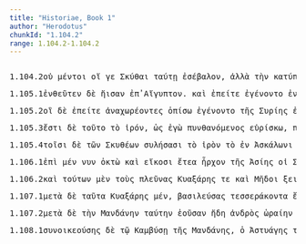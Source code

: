 ```yaml
---
title: "Historiae, Book 1"
author: "Herodotus"
chunkId: "1.104.2"
range: 1.104.2-1.104.2
---
```


<pre class="greek prose syntax" data-urn="urn:cts:greekLit:tlg0016.tlg001"><p><span class="subdoc" data-subdoc="1.104.2">1.104.2</span><span class="sentence"><span class=" " data-flags="d--------" data-head="7" data-id="1" data-lemma="οὐ">οὐ </span><span class=" " data-flags="d--------" data-head="7" data-id="2" data-lemma="μέντοι">μέντοι </span><span class=" nominative" data-flags="l-p---mn-" data-head="5" data-id="3" data-lemma="ὁ">οἵ </span><span class=" " data-def="at least, at any rate, iron, have" data-flags="d--------" data-head="9" data-id="4" data-lemma="γε">γε </span><span class=" nominative" data-def="rude, rough person, one of the city police" data-flags="n-p---mn-" data-head="7" data-id="5" data-lemma="Σκύθης">Σκύθαι </span><span class=" " data-flags="d--------" data-head="7" data-id="6" data-lemma="ταύτῃ">ταύτῃ </span><span class="verb " data-def="throw into, throw, into" data-flags="v3paia---" data-head="9" data-id="7" data-lemma="εἰσβάλλω">ἐσέβαλον</span><span class=" " data-flags="u--------" data-head="7" data-id="8" data-lemma=",">, </span><span class=" " data-def="otheruise, but, not only . . but" data-flags="c--------" data-head="0" data-id="9" data-lemma="ἀλλά">ἀλλὰ </span><span class=" accusative" data-flags="l-s---fa-" data-head="12" data-id="10" data-lemma="ὁ">τὴν </span><span class=" " data-def="from above, down from above, atop, above, atop" data-flags="d--------" data-head="12" data-id="11" data-lemma="καθύπερθε">κατύπερθε </span><span class=" accusative" data-def="way, road, course, channel, to truth" data-flags="n-s---fa-" data-head="15" data-id="12" data-lemma="ὁδός">ὁδὸν </span><span class=" dative" data-def="many, many, many" data-flags="a-s---nd-" data-head="14" data-id="13" data-lemma="πολύς">πολλῷ </span><span class=" accusative" data-flags="a-s---fac" data-head="12" data-id="14" data-lemma="μακρός">μακροτέρην </span><span class="verb nominative" data-def="turn out of the course, turn aside, turn off, aside" data-flags="v-papmmn-" data-head="24" data-id="15" data-lemma="ἐκτρέπω">ἐκτραπόμενοι</span><span class=" " data-flags="u--------" data-head="19" data-id="16" data-lemma=",">, </span><span class=" " data-def="in, into, in, in the district of" data-flags="r--------" data-head="19" data-id="17" data-lemma="ἐν">ἐν </span><span class=" dative" data-def="right hand, left, the right" data-flags="n-s---fd-" data-head="17" data-id="18" data-lemma="δεξιά">δεξιῇ </span><span class="verb nominative" data-flags="v-pppamn-" data-head="24" data-id="19" data-lemma="ἔχω">ἔχοντες </span><span class=" accusative" data-flags="l-s---na-" data-head="22" data-id="20" data-lemma="ὁ">τὸ </span><span class=" accusative" data-flags="a-s---na-" data-head="22" data-id="21" data-lemma="Καυκάσιος">Καυκάσιον </span><span class=" accusative" data-flags="n-s---na-" data-head="19" data-id="22" data-lemma="ὄρος">ὄρος</span><span class=" " data-flags="u--------" data-head="0" data-id="23" data-lemma=".">. </span></span><span class="sentence"><span class=" " data-def="here, there, here, in this material world" data-flags="d--------" data-head="14" data-id="1" data-lemma="ἐνταῦθα">ἐνθαῦτα </span><span class=" nominative" data-flags="l-p---mn-" data-head="4" data-id="2" data-lemma="ὁ">οἱ </span><span class=" " data-def="indeed, of a truth, but, indeed" data-flags="d--------" data-head="14" data-id="3" data-lemma="μέν">μὲν </span><span class=" nominative" data-def="Mede, Median" data-flags="n-p---mn-" data-head="14" data-id="4" data-lemma="Μῆδος">Μῆδοι </span><span class="verb nominative" data-def="throw together, dash together, bring together, unite, have" data-flags="v-papamn-" data-head="8" data-id="5" data-lemma="συμβάλλω">συμβαλόντες </span><span class=" dative" data-flags="l-p---md-" data-head="7" data-id="6" data-lemma="ὁ">τοῖσι </span><span class=" dative" data-def="rude, rough person, one of the city police" data-flags="n-p---md-" data-head="5" data-id="7" data-lemma="Σκύθης">Σκύθῃσι </span><span class=" " data-flags="c--------" data-head="14" data-id="8" data-lemma="καί">καὶ </span><span class="verb nominative" data-flags="v-papemn-" data-head="8" data-id="9" data-lemma="ἑσσόομαι">ἑσσωθέντες </span><span class=" dative" data-flags="l-s---fd-" data-head="11" data-id="10" data-lemma="ὁ">τῇ </span><span class=" dative" data-def="battle, combat, single combat, a battle" data-flags="n-s---fd-" data-head="9" data-id="11" data-lemma="μάχη">μάχῃ </span><span class=" genitive" data-flags="l-s---fg-" data-head="13" data-id="12" data-lemma="ὁ">τῆς </span><span class=" genitive" data-def="beginning, origin, a foundation, source" data-flags="n-s---fg-" data-head="14" data-id="13" data-lemma="ἀρχή">ἀρχῆς </span><span class="verb " data-def="put down, destroy, break, up" data-flags="v3paip---" data-head="0" data-id="14" data-lemma="καταλύω">κατελύθησαν</span><span class=" " data-flags="u--------" data-head="0" data-id="15" data-lemma=".">. </span></span><span class="sentence"><span class=" nominative" data-flags="l-p---mn-" data-head="3" data-id="1" data-lemma="ὁ">οἱ </span><span class=" " data-flags="d--------" data-head="7" data-id="2" data-lemma="δέ">δὲ </span><span class=" nominative" data-def="rude, rough person, one of the city police" data-flags="n-p---mn-" data-head="7" data-id="3" data-lemma="Σκύθης">Σκύθαι </span><span class=" accusative" data-flags="l-s---fa-" data-head="5" data-id="4" data-lemma="ὁ">τὴν </span><span class=" accusative" data-def="Asia, Asian, Asiatic, the Asian harp" data-flags="n-s---fa-" data-head="7" data-id="5" data-lemma="Ἀσία">Ἀσίην </span><span class=" accusative" data-flags="a-s---fa-" data-head="5" data-id="6" data-lemma="πᾶς">πᾶσαν </span><span class="verb " data-def="have, hold upon, hold" data-flags="v3piia---" data-head="0" data-id="7" data-lemma="ἐπέχω">ἐπέσχον</span><span class=" " data-flags="u--------" data-head="0" data-id="8" data-lemma=".">. </span></span></p><p><span class="subdoc" data-subdoc="1.105.1">1.105.1</span><span class="sentence"><span class=" " data-def="hence, thence, matters there" data-flags="d--------" data-head="3" data-id="1" data-lemma="ἐντεῦθεν">ἐνθεῦτεν </span><span class=" " data-flags="d--------" data-head="3" data-id="2" data-lemma="δέ">δὲ </span><span class="verb " data-flags="v3piia---" data-head="0" data-id="3" data-lemma="εἶμι">ἤισαν </span><span class=" " data-flags="r--------" data-head="3" data-id="4" data-lemma="ἐπί">ἐπ̓ </span><span class=" accusative" data-def="the river Nile, King Aegyptus, to Egypt" data-flags="n-s---fa-" data-head="4" data-id="5" data-lemma="Αἴγυπτος">Αἴγυπτον</span><span class=" " data-flags="u--------" data-head="0" data-id="6" data-lemma=".">. </span></span><span class="sentence"><span class=" " data-flags="d--------" data-head="18" data-id="1" data-lemma="καί">καὶ </span><span class=" " data-flags="c--------" data-head="18" data-id="2" data-lemma="ἐπεί">ἐπείτε </span><span class="verb " data-def="come into a new state of being, come into being, to be born" data-flags="v3paim---" data-head="2" data-id="3" data-lemma="γίγνομαι">ἐγένοντο </span><span class=" " data-def="into, to, into" data-flags="r--------" data-head="3" data-id="4" data-lemma="εἰς">ἐν </span><span class=" dative" data-flags="l-s---fd-" data-head="7" data-id="5" data-lemma="ὁ">τῇ </span><span class=" dative" data-flags="n-s---fd-" data-head="7" data-id="6" data-lemma="Παλαιστίνη">Παλαιστίνῃ </span><span class=" dative" data-def="garment" data-flags="n-s---fd-" data-head="4" data-id="7" data-lemma="συρία">Συρίῃ</span><span class=" " data-flags="u--------" data-head="2" data-id="8" data-lemma=",">, </span><span class=" nominative" data-flags="n-s---mn-" data-head="18" data-id="9" data-lemma="Ψαμμήτιχος">Ψαμμήτιχος </span><span class=" accusative" data-def="Rendic.Pont. Accad.Rom. di Arch, they, them, them" data-flags="p-p---ma-" data-head="13" data-id="10" data-lemma="σφεῖς">σφέας </span><span class=" genitive" data-def="the river Nile, King Aegyptus, to Egypt" data-flags="n-s---fg-" data-head="12" data-id="11" data-lemma="Αἴγυπτος">Αἰγύπτου </span><span class=" nominative" data-def="king, chief, captain, judge" data-flags="n-s---mn-" data-head="9" data-id="12" data-lemma="βασιλεύς">βασιλεὺς </span><span class="verb nominative" data-def="go for the purpose of meeting, receiving, goin quest of" data-flags="v-sapamn-" data-head="18" data-id="13" data-lemma="ἀντιάω">ἀντιάσας </span><span class=" dative" data-def="gift, present, gift of honour, votive gift, offering" data-flags="n-p---nd-" data-head="16" data-id="14" data-lemma="δῶρον">δώροισί </span><span class=" " data-flags="d--------" data-head="16" data-id="15" data-lemma="τε">τε </span><span class=" " data-flags="c--------" data-head="18" data-id="16" data-lemma="καί">καὶ </span><span class=" dative" data-def="prayer, entreaty, with prayers, prayers to" data-flags="n-p---fd-" data-head="16" data-id="17" data-lemma="λιτή">λιτῇσι </span><span class="verb " data-flags="v3spia---" data-head="0" data-id="18" data-lemma="ἀπότρέπω">ἀποτράπει </span><span class=" accusative" data-flags="l-s---na-" data-head="20" data-id="19" data-lemma="ὁ">τὸ </span><span class=" " data-def="further on, more distant, further than" data-flags="d--------" data-head="22" data-id="20" data-lemma="προσωτέρω">προσωτέρω </span><span class=" " data-flags="d--------" data-head="22" data-id="21" data-lemma="μή">μὴ </span><span class="verb " data-def="make to go, carry, convey, carry, ferry over" data-flags="v--pne---" data-head="18" data-id="22" data-lemma="πορεύω">πορεύεσθαι</span><span class=" " data-flags="u--------" data-head="0" data-id="23" data-lemma=".">. </span></span></p><p><span class="subdoc" data-subdoc="1.105.2">1.105.2</span><span class="sentence"><span class=" nominative" data-flags="l-p---mn-" data-head="6" data-id="1" data-lemma="ὁ">οἳ </span><span class=" " data-flags="d--------" data-head="23" data-id="2" data-lemma="δέ">δὲ </span><span class=" " data-flags="c--------" data-head="23" data-id="3" data-lemma="ἐπεί">ἐπείτε </span><span class="verb nominative" data-def="go back, walk backwards, retire, withdraw" data-flags="v-pppamn-" data-head="6" data-id="4" data-lemma="ἀναχωρέω">ἀναχωρέοντες </span><span class=" " data-def="backwards, hinder parts, back" data-flags="d--------" data-head="4" data-id="5" data-lemma="ὀπίσω">ὀπίσω </span><span class="verb " data-def="come into a new state of being, come into being, to be born" data-flags="v3paim---" data-head="3" data-id="6" data-lemma="γίγνομαι">ἐγένοντο </span><span class=" genitive" data-flags="l-s---fg-" data-head="8" data-id="7" data-lemma="ὁ">τῆς </span><span class=" genitive" data-flags="n-s---fg-" data-head="11" data-id="8" data-lemma="Συρία">Συρίης </span><span class=" " data-def="into, to, into" data-flags="r--------" data-head="6" data-id="9" data-lemma="εἰς">ἐν </span><span class=" dative" data-flags="n-s---md-" data-head="11" data-id="10" data-lemma="Ἀσκάλων">Ἀσκάλωνι </span><span class=" dative" data-def="city, the citadel, the citadel" data-flags="n-s---fd-" data-head="9" data-id="11" data-lemma="πόλις">πόλι</span><span class=" " data-flags="u--------" data-head="16" data-id="12" data-lemma=",">, </span><span class=" genitive" data-flags="l-p---mg-" data-head="15" data-id="13" data-lemma="ὁ">τῶν </span><span class=" genitive" data-flags="a-p---mgc" data-head="15" data-id="14" data-lemma="πλείων">πλεόνων </span><span class=" genitive" data-def="rude, rough person, one of the city police" data-flags="n-p---mg-" data-head="16" data-id="15" data-lemma="Σκύθης">Σκυθέων </span><span class="verb genitive" data-def="slip past, pass by, pass by" data-flags="v-papamg-" data-head="23" data-id="16" data-lemma="παρεξέρχομαι">παρεξελθόντων </span><span class=" genitive" data-def="unhurt, unharmed, secure, happy, undamaged" data-flags="a-p---mg-" data-head="15" data-id="17" data-lemma="ἀσινής">ἀσινέων</span><span class=" " data-flags="u--------" data-head="16" data-id="18" data-lemma=",">, </span><span class=" nominative" data-def="little, small, small, low, not copious" data-flags="a-p---mn-" data-head="23" data-id="19" data-lemma="ὀλίγος">ὀλίγοι </span><span class=" nominative" data-def="any one, any thing, who? what?, si se" data-flags="a-p---mn-" data-head="19" data-id="20" data-lemma="τις">τινὲς </span><span class=" genitive" data-def="self, him, her, it, the very one, the same" data-flags="p-p---mg-" data-head="19" data-id="21" data-lemma="αὐτός">αὐτῶν </span><span class="verb nominative" data-def="leave remaining, leave, fail" data-flags="v-pappmn-" data-head="23" data-id="22" data-lemma="ὑπολείπω">ὑπολειφθέντες </span><span class="verb " data-def="strip off, strip off, strip off from" data-flags="v3paia---" data-head="0" data-id="23" data-lemma="συλάω">ἐσύλησαν </span><span class=" genitive" data-flags="l-s---fg-" data-head="26" data-id="24" data-lemma="ὁ">τῆς </span><span class=" genitive" data-def="heavenly, dwelling in heaven, the goddesses, the gods" data-flags="a-s---fg-" data-head="26" data-id="25" data-lemma="οὐράνιος">οὐρανίης </span><span class=" genitive" data-def="Aphrodite, sexual love, pleasure, vehement longing" data-flags="n-s---fg-" data-head="28" data-id="26" data-lemma="Ἀφροδίτη">Ἀφροδίτης </span><span class=" accusative" data-flags="l-s---na-" data-head="28" data-id="27" data-lemma="ὁ">τὸ </span><span class=" accusative" data-def="" data-flags="n-s---na-" data-head="23" data-id="28" data-lemma="ἱερόν">ἱρόν</span><span class=" " data-flags="u--------" data-head="0" data-id="29" data-lemma=".">. </span></span></p><p><span class="subdoc" data-subdoc="1.105.3">1.105.3</span><span class="sentence"><span class="verb " data-flags="v3spia---" data-head="0" data-id="1" data-lemma="εἰμί">ἔστι </span><span class=" " data-flags="d--------" data-head="1" data-id="2" data-lemma="δέ">δὲ </span><span class=" nominative" data-def="this, u, this man here" data-flags="a-s---nn-" data-head="5" data-id="3" data-lemma="οὗτος">τοῦτο </span><span class=" nominative" data-flags="l-s---nn-" data-head="5" data-id="4" data-lemma="ὁ">τὸ </span><span class=" nominative" data-def="" data-flags="n-s---nn-" data-head="1" data-id="5" data-lemma="ἱερόν">ἱρόν</span><span class=" " data-flags="u--------" data-head="7" data-id="6" data-lemma=",">, </span><span class=" " data-def="so, thus, as, how" data-flags="c--------" data-head="1" data-id="7" data-lemma="ὡς">ὡς </span><span class=" nominative" data-def="I at least, for my part, indeed, for myself, me, we two" data-flags="p1s---mn-" data-head="10" data-id="8" data-lemma="ἐγώ">ἐγὼ </span><span class="verb nominative" data-def="learn, by hearsay, by inquiry" data-flags="v-sppemn-" data-head="10" data-id="9" data-lemma="πυνθάνομαι">πυνθανόμενος </span><span class="verb " data-def="find, find that, found" data-flags="v1spia---" data-head="7" data-id="10" data-lemma="εὑρίσκω">εὑρίσκω</span><span class=" " data-flags="u--------" data-head="7" data-id="11" data-lemma=",">, </span><span class=" genitive" data-flags="a-p---ng-" data-head="14" data-id="12" data-lemma="πᾶς">πάντων </span><span class=" nominative" data-def="from the beginning, origin:, ancient" data-flags="a-s---nns" data-head="1" data-id="13" data-lemma="ἀρχαῖος">ἀρχαιότατον </span><span class=" genitive" data-def="" data-flags="n-p---ng-" data-head="13" data-id="14" data-lemma="ἱερόν">ἱρῶν </span><span class=" nominative" data-def="as great as, how great, as much as, how much, as far as, how far" data-flags="a-p---nn-" data-head="20" data-id="15" data-lemma="ὅσος">ὅσα </span><span class=" genitive" data-def="this, u, this man here" data-flags="a-s---fg-" data-head="18" data-id="16" data-lemma="οὗτος">ταύτης </span><span class=" genitive" data-flags="l-s---fg-" data-head="18" data-id="17" data-lemma="ὁ">τῆς </span><span class=" genitive" data-def="God, the Deity, against his will, bless you! good heavens! for heaven's sake" data-flags="n-s---fg-" data-head="20" data-id="18" data-lemma="θεός">θεοῦ</span><span class=" " data-flags="u--------" data-head="0" data-id="19" data-lemma="·">· </span></span><span class="sentence"><span class=" " data-flags="d--------" data-head="15" data-id="1" data-lemma="καί">καὶ </span><span class=" " data-def="for, yes, . . , no, ay doubtless" data-flags="d--------" data-head="15" data-id="2" data-lemma="γάρ">γὰρ </span><span class=" nominative" data-flags="l-s---nn-" data-head="6" data-id="3" data-lemma="ὁ">τὸ </span><span class=" " data-def="into, to, into" data-flags="r--------" data-head="6" data-id="4" data-lemma="εἰς">ἐν </span><span class=" dative" data-def="from Cyprus, to Cyprus" data-flags="n-s---fd-" data-head="4" data-id="5" data-lemma="Κύπρος">Κύπρῳ </span><span class=" nominative" data-def="" data-flags="n-s---nn-" data-head="8" data-id="6" data-lemma="ἱερόν">ἱρὸν </span><span class=" " data-def="hence, thence, matters there" data-flags="d--------" data-head="8" data-id="7" data-lemma="ἐντεῦθεν">ἐνθεῦτεν </span><span class="verb " data-def="come into a new state of being, come into being, to be born" data-flags="v3saim---" data-head="15" data-id="8" data-lemma="γίγνομαι">ἐγένετο</span><span class=" " data-flags="u--------" data-head="10" data-id="9" data-lemma=",">, </span><span class=" " data-def="so, thus, as, how" data-flags="c--------" data-head="8" data-id="10" data-lemma="ὡς">ὡς </span><span class=" nominative" data-def="self, him, her, it, the very one, the same" data-flags="a-p---mn-" data-head="12" data-id="11" data-lemma="αὐτός">αὐτοὶ </span><span class=" nominative" data-def="of Cyprus, Cyprian, unclean feeder" data-flags="n-p---mn-" data-head="13" data-id="12" data-lemma="Κύπριος">Κύπριοι </span><span class="verb " data-flags="v3ppia---" data-head="10" data-id="13" data-lemma="λέγω">λέγουσι</span><span class=" " data-flags="u--------" data-head="10" data-id="14" data-lemma=",">, </span><span class=" " data-flags="c--------" data-head="0" data-id="15" data-lemma="καί">καὶ </span><span class=" accusative" data-flags="l-s---na-" data-head="22" data-id="16" data-lemma="ὁ">τὸ </span><span class=" " data-def="into, to, into" data-flags="r--------" data-head="16" data-id="17" data-lemma="εἰς">ἐν </span><span class=" dative" data-def="from Cythera" data-flags="n-p---nd-" data-head="17" data-id="18" data-lemma="Κύθηρα">Κυθήροισι </span><span class=" nominative" data-flags="n-p---mn-" data-head="20" data-id="19" data-lemma="Φοῖνιξ">Φοίνικές </span><span class="verb " data-flags="v3ppia---" data-head="15" data-id="20" data-lemma="εἰμί">εἰσὶ </span><span class=" nominative" data-flags="l-p---mn-" data-head="22" data-id="21" data-lemma="ὁ">οἱ </span><span class="verb nominative" data-def="make to sit down, seat, encamped, to be seated, sit still" data-flags="v-papmmn-" data-head="20" data-id="22" data-lemma="ἱδρύω">ἱδρυσάμενοι </span><span class=" " data-def="from out of, from, out of, forth from" data-flags="r--------" data-head="27" data-id="23" data-lemma="ἐκ">ἐκ </span><span class=" genitive" data-def="this, u, this man here" data-flags="a-s---fg-" data-head="26" data-id="24" data-lemma="οὗτος">ταύτης </span><span class=" genitive" data-flags="l-s---fg-" data-head="26" data-id="25" data-lemma="ὁ">τῆς </span><span class=" genitive" data-flags="n-s---fg-" data-head="23" data-id="26" data-lemma="Συρία">Συρίης </span><span class="verb nominative" data-flags="v-pppamn-" data-head="20" data-id="27" data-lemma="εἰμί">ἐόντες</span><span class=" " data-flags="u--------" data-head="0" data-id="28" data-lemma=".">. </span></span></p><p><span class="subdoc" data-subdoc="1.105.4">1.105.4</span><span class="sentence"><span class=" dative" data-flags="l-p---md-" data-head="5" data-id="1" data-lemma="ὁ">τοῖσι </span><span class=" " data-flags="d--------" data-head="16" data-id="2" data-lemma="δέ">δὲ </span><span class=" genitive" data-flags="l-p---mg-" data-head="4" data-id="3" data-lemma="ὁ">τῶν </span><span class=" genitive" data-def="rude, rough person, one of the city police" data-flags="n-p---mg-" data-head="5" data-id="4" data-lemma="Σκύθης">Σκυθέων </span><span class="verb dative" data-def="strip off, strip off, strip off from" data-flags="v-papamd-" data-head="11" data-id="5" data-lemma="συλάω">συλήσασι </span><span class=" accusative" data-flags="l-s---na-" data-head="7" data-id="6" data-lemma="ὁ">τὸ </span><span class=" accusative" data-def="" data-flags="n-s---na-" data-head="5" data-id="7" data-lemma="ἱερόν">ἱρὸν </span><span class=" accusative" data-flags="l-s---na-" data-head="7" data-id="8" data-lemma="ὁ">τὸ </span><span class=" " data-def="into, to, into" data-flags="r--------" data-head="7" data-id="9" data-lemma="εἰς">ἐν </span><span class=" dative" data-flags="n-s---md-" data-head="9" data-id="10" data-lemma="Ἀσκάλων">Ἀσκάλωνι </span><span class=" " data-flags="c--------" data-head="16" data-id="11" data-lemma="καί">καὶ </span><span class=" dative" data-flags="l-p---md-" data-head="15" data-id="12" data-lemma="ὁ">τοῖσι </span><span class=" genitive" data-def="this, u, this man here" data-flags="p-p---mg-" data-head="15" data-id="13" data-lemma="οὗτος">τούτων </span><span class=" " data-def="ever, always, Eq, until now" data-flags="d--------" data-head="15" data-id="14" data-lemma="ἀεί">αἰεὶ </span><span class=" dative" data-def="born of, sprung from, child, son" data-flags="a-p---md-" data-head="11" data-id="15" data-lemma="ἔκγονος">ἐκγόνοισι </span><span class="verb " data-def="hurl, dart in, upon, darted" data-flags="v3saia---" data-head="0" data-id="16" data-lemma="ἐνσκήπτω">ἐνέσκηψε </span><span class=" nominative" data-flags="l-s---mn-" data-head="18" data-id="17" data-lemma="ὁ">ὁ </span><span class=" nominative" data-def="God, the Deity, against his will, bless you! good heavens! for heaven's sake" data-flags="n-s---mn-" data-head="16" data-id="18" data-lemma="θεός">θεὸς </span><span class=" accusative" data-def="female, female, female" data-flags="a-s---fa-" data-head="20" data-id="19" data-lemma="θῆλυς">θήλεαν </span><span class=" accusative" data-def="sickness, disease, plague, distress, anguish, disease of mind" data-flags="n-s---fa-" data-head="16" data-id="20" data-lemma="νόσος">νοῦσον</span><span class=" " data-flags="u--------" data-head="0" data-id="21" data-lemma="·">· </span></span><span class="sentence"><span class=" " data-def="as being, inasmuch as, since it was, the actual" data-flags="d--------" data-head="3" data-id="1" data-lemma="ὥστε">ὥστε </span><span class=" " data-flags="d--------" data-head="12" data-id="2" data-lemma="ἅμα">ἅμα </span><span class="verb " data-flags="v3ppia---" data-head="0" data-id="3" data-lemma="λέγω">λέγουσί </span><span class=" " data-flags="d--------" data-head="12" data-id="4" data-lemma="τε">τε </span><span class=" nominative" data-flags="l-p---mn-" data-head="6" data-id="5" data-lemma="ὁ">οἱ </span><span class=" nominative" data-def="rude, rough person, one of the city police" data-flags="n-p---mn-" data-head="3" data-id="6" data-lemma="Σκύθης">Σκύθαι </span><span class=" " data-def="through, in a line, right through" data-flags="r--------" data-head="10" data-id="7" data-lemma="διά">διὰ </span><span class=" accusative" data-def="this, u, this man here" data-flags="p-s---na-" data-head="7" data-id="8" data-lemma="οὗτος">τοῦτο </span><span class=" accusative" data-def="Rendic.Pont. Accad.Rom. di Arch, they, them, them" data-flags="p-p---ma-" data-head="10" data-id="9" data-lemma="σφεῖς">σφέας </span><span class="verb " data-def="to be sick, ail, having suffered from the plague, diseased" data-flags="v--pna---" data-head="12" data-id="10" data-lemma="νοσέω">νοσέειν</span><span class=" " data-flags="u--------" data-head="10" data-id="11" data-lemma=",">, </span><span class=" " data-flags="c--------" data-head="3" data-id="12" data-lemma="καί">καὶ </span><span class="verb " data-def="Inscr. destombeaux des rois, I know, a)ware" data-flags="v--pna---" data-head="12" data-id="13" data-lemma="ὁράω">ὁρᾶν </span><span class=" " data-def="beside, from the side of, from beside, from, beside" data-flags="r--------" data-head="13" data-id="14" data-lemma="παρά">παῤ </span><span class=" dative" data-def="Stadtrecht von Gortyn, of himself, herself, itself, itself, absolutely" data-flags="p-p---md-" data-head="14" data-id="15" data-lemma="ἑαυτοῦ">ἑωυτοῖσι </span><span class=" accusative" data-flags="l-p---ma-" data-head="17" data-id="16" data-lemma="ὁ">τοὺς </span><span class="verb accusative" data-def="arrive at, come to, reach:, came up to, came to" data-flags="v-pppema-" data-head="13" data-id="17" data-lemma="ἀφικνέομαι">ἀπικνεομένους </span><span class=" " data-def="into, to, into" data-flags="r--------" data-head="17" data-id="18" data-lemma="εἰς">ἐς </span><span class=" accusative" data-flags="l-s---fa-" data-head="21" data-id="19" data-lemma="ὁ">τὴν </span><span class=" accusative" data-def="with a ruddy complexion, Scythian race, a kind of shoes" data-flags="a-s---fa-" data-head="21" data-id="20" data-lemma="Σκυθικός">Σκυθικὴν </span><span class=" accusative" data-def="space, room in which a thing is, partly occupied space" data-flags="n-s---fa-" data-head="18" data-id="21" data-lemma="χώρα">χώρην </span><span class=" " data-def="so, thus, as, how" data-flags="c--------" data-head="13" data-id="22" data-lemma="ὡς">ὡς </span><span class="verb " data-def="to be served at table, to be stationed, to be in" data-flags="v3ppie---" data-head="22" data-id="23" data-lemma="διάκειμαι">διακέαται </span><span class=" accusative" data-flags="p-p---ma-" data-head="25" data-id="24" data-lemma="ὅς">τοὺς </span><span class="verb " data-def="call, summon, they had been summoned, demand, require" data-flags="v3ppia---" data-head="13" data-id="25" data-lemma="καλέω">καλέουσι </span><span class=" accusative" data-def="" data-flags="n-p---ma-" data-head="25" data-id="26" data-lemma="Ἐνάρεες">Ἐνάρεας </span><span class=" nominative" data-flags="l-p---mn-" data-head="28" data-id="27" data-lemma="ὁ">οἱ </span><span class=" nominative" data-def="rude, rough person, one of the city police" data-flags="n-p---mn-" data-head="25" data-id="28" data-lemma="Σκύθης">Σκύθαι</span><span class=" " data-flags="u--------" data-head="0" data-id="29" data-lemma=".">. </span></span></p><p><span class="subdoc" data-subdoc="1.106.1">1.106.1</span><span class="sentence"><span class=" " data-flags="r--------" data-head="8" data-id="1" data-lemma="ἐπί">ἐπὶ </span><span class=" " data-def="indeed, of a truth, but, indeed" data-flags="d--------" data-head="14" data-id="2" data-lemma="μέν">μέν </span><span class=" " data-flags="d--------" data-head="8" data-id="3" data-lemma="νῦν">νυν </span><span class=" " data-def="eight, a[snull ][tnull ]ā´ a[snull ][tnull ]áu, octo" data-flags="a--------" data-head="5" data-id="4" data-lemma="ὀκτώ">ὀκτὼ </span><span class=" " data-flags="c--------" data-head="7" data-id="5" data-lemma="καί">καὶ </span><span class=" " data-def="twenty, vīginti, viṃśatis" data-flags="a--------" data-head="5" data-id="6" data-lemma="εἴκοσι">εἴκοσι </span><span class=" accusative" data-flags="n-s---ma-" data-head="1" data-id="7" data-lemma="ἔτης">ἔτεα </span><span class="verb " data-def="to be first, begin, make a beginning, to be the aggressor" data-flags="v3piia---" data-head="14" data-id="8" data-lemma="ἄρχω">ἦρχον </span><span class=" genitive" data-flags="l-s---fg-" data-head="10" data-id="9" data-lemma="ὁ">τῆς </span><span class=" genitive" data-flags="n-s---fg-" data-head="8" data-id="10" data-lemma="̓Ασία">Ἀσίης </span><span class=" nominative" data-flags="l-p---mn-" data-head="12" data-id="11" data-lemma="ὁ">οἱ </span><span class=" nominative" data-def="rude, rough person, one of the city police" data-flags="n-p---mn-" data-head="8" data-id="12" data-lemma="Σκύθης">Σκύθαι</span><span class=" " data-flags="u--------" data-head="8" data-id="13" data-lemma=",">, </span><span class=" " data-flags="c--------" data-head="0" data-id="14" data-lemma="καί">καὶ </span><span class=" nominative" data-flags="l-p---nn-" data-head="16" data-id="15" data-lemma="ὁ">τὰ </span><span class=" nominative" data-flags="a-p---nn-" data-head="24" data-id="16" data-lemma="πᾶς">πάντα </span><span class=" dative" data-def="Rendic.Pont. Accad.Rom. di Arch, they, them, them" data-flags="p-p---md-" data-head="23" data-id="17" data-lemma="σφεῖς">σφι </span><span class=" " data-def="úpa, uf, from under" data-flags="r--------" data-head="23" data-id="18" data-lemma="ὑπό">ὑπό </span><span class=" " data-flags="d--------" data-head="21" data-id="19" data-lemma="τε">τε </span><span class=" genitive" data-flags="n-s---fg-" data-head="21" data-id="20" data-lemma="ὕβρις">ὕβριος </span><span class=" " data-flags="c--------" data-head="18" data-id="21" data-lemma="καί">καὶ </span><span class=" genitive" data-def="an esteeming lightly, contempt, neglect of duty, negligence" data-flags="n-s---fg-" data-head="21" data-id="22" data-lemma="ὀλιγωρία">ὀλιγωρίης </span><span class=" nominative" data-def="made to rise up and depart, driven from one's house and home, ruined, laid waste, upset" data-flags="a-p---nn-" data-head="24" data-id="23" data-lemma="ἀνάστατος">ἀνάστατα </span><span class="verb " data-flags="v3siia---" data-head="14" data-id="24" data-lemma="εἰμί">ἦν</span><span class=" " data-flags="u--------" data-head="0" data-id="25" data-lemma="·">· </span></span><span class="sentence"><span class=" " data-def="separately, apart, set, apart, in reserve" data-flags="d--------" data-head="5" data-id="1" data-lemma="χωρίς">χωρὶς </span><span class=" " data-def="indeed, of a truth, but, indeed" data-flags="d--------" data-head="13" data-id="2" data-lemma="μέν">μὲν </span><span class=" " data-def="for, yes, . . , no, ay doubtless" data-flags="d--------" data-head="13" data-id="3" data-lemma="γάρ">γὰρ </span><span class=" accusative" data-flags="n-s---ma-" data-head="5" data-id="4" data-lemma="φόρος">φόρον </span><span class="verb " data-def="pass through, pass over, experience certain for-, tunes, fare" data-flags="v3piia---" data-head="13" data-id="5" data-lemma="πράσσω">ἔπρησσον </span><span class=" " data-def="beside, from the side of, from beside, from, beside" data-flags="r--------" data-head="5" data-id="6" data-lemma="παρά">παῤ </span><span class=" genitive" data-def="each, each, every one" data-flags="a-p---mg-" data-head="6" data-id="7" data-lemma="ἕκαστος">ἑκάστων </span><span class=" accusative" data-flags="p-s---ma-" data-head="10" data-id="8" data-lemma="ὅς">τὸν </span><span class=" dative" data-def="each, each, every one" data-flags="a-p---md-" data-head="10" data-id="9" data-lemma="ἕκαστος">ἑκάστοισι </span><span class="verb " data-def="throw, cast upon, throwing on more and more" data-flags="v3piia---" data-head="4" data-id="10" data-lemma="ἐπιβάλλω">ἐπέβαλλον</span><span class=" " data-flags="u--------" data-head="5" data-id="11" data-lemma=",">, </span><span class=" " data-def="separately, apart, set, apart, in reserve" data-flags="r--------" data-head="16" data-id="12" data-lemma="χωρίς">χωρὶς </span><span class=" " data-flags="c--------" data-head="0" data-id="13" data-lemma="δέ">δὲ </span><span class=" genitive" data-flags="l-s---mg-" data-head="15" data-id="14" data-lemma="ὁ">τοῦ </span><span class=" genitive" data-flags="n-s---mg-" data-head="12" data-id="15" data-lemma="φόρος">φόρου </span><span class="verb " data-def="snatch away, carry off, to be a robber, thievish" data-flags="v3piia---" data-head="13" data-id="16" data-lemma="ἁρπάζω">ἥρπαζον </span><span class="verb nominative" data-def="drive round, push, round" data-flags="v-pppamn-" data-head="16" data-id="17" data-lemma="περιελαύνω">περιελαύνοντες </span><span class=" accusative" data-def="this, u, this man here" data-flags="p-s---na-" data-head="17" data-id="18" data-lemma="οὗτος">τοῦτο </span><span class=" accusative" data-flags="p-s---na-" data-head="21" data-id="19" data-lemma="ὅς">ὅ </span><span class=" accusative" data-def="any one, any thing, who? what?, si se" data-flags="a-s---na-" data-head="19" data-id="20" data-lemma="τις">τι </span><span class="verb " data-flags="v3ppoa---" data-head="18" data-id="21" data-lemma="ἔχω">ἔχοιεν </span><span class=" nominative" data-def="each, each, every one" data-flags="a-p---mn-" data-head="21" data-id="22" data-lemma="ἕκαστος">ἕκαστοι</span><span class=" " data-flags="u--------" data-head="0" data-id="23" data-lemma=".">. </span></span></p><p><span class="subdoc" data-subdoc="1.106.2">1.106.2</span><span class="sentence"><span class=" " data-flags="d--------" data-head="2" data-id="1" data-lemma="καί">καὶ </span><span class=" genitive" data-def="this, u, this man here" data-flags="p-p---mg-" data-head="5" data-id="2" data-lemma="οὗτος">τούτων </span><span class=" " data-def="indeed, of a truth, but, indeed" data-flags="d--------" data-head="28" data-id="3" data-lemma="μέν">μὲν </span><span class=" accusative" data-flags="l-p---ma-" data-head="5" data-id="4" data-lemma="ὁ">τοὺς </span><span class=" accusative" data-flags="a-p---ma-" data-head="13" data-id="5" data-lemma="πλείων">πλεῦνας </span><span class=" nominative" data-flags="n-p---mn-" data-head="8" data-id="6" data-lemma="Κυαξάρης">Κυαξάρης </span><span class=" " data-flags="d--------" data-head="8" data-id="7" data-lemma="τε">τε </span><span class=" " data-flags="c--------" data-head="13" data-id="8" data-lemma="καί">καὶ </span><span class=" nominative" data-def="Mede, Median" data-flags="n-p---mn-" data-head="8" data-id="9" data-lemma="Μῆδος">Μῆδοι </span><span class="verb nominative" data-def="receive, entertain as a guest, to present with" data-flags="v-papamn-" data-head="11" data-id="10" data-lemma="ξενίζω">ξεινίσαντες </span><span class=" " data-flags="c--------" data-head="13" data-id="11" data-lemma="καί">καὶ </span><span class="verb nominative" data-def="make drunk, to be made quite drunk, get drunk" data-flags="v-papamn-" data-head="11" data-id="12" data-lemma="καταμεθύσκω">καταμεθύσαντες </span><span class="verb " data-def="slaughter" data-flags="v3paia---" data-head="15" data-id="13" data-lemma="καταφονεύω">κατεφόνευσαν</span><span class=" " data-flags="u--------" data-head="13" data-id="14" data-lemma=",">, </span><span class=" " data-flags="c--------" data-head="28" data-id="15" data-lemma="καί">καὶ </span><span class=" " data-def="in this way, manner, so, thus, thus, as follows" data-flags="d--------" data-head="17" data-id="16" data-lemma="οὕτως">οὕτω </span><span class="verb " data-def="recover what is lost, rescue, rescue, recover" data-flags="v3paim---" data-head="21" data-id="17" data-lemma="ἀνασῴζω">ἀνεσώσαντο </span><span class=" accusative" data-flags="l-s---fa-" data-head="19" data-id="18" data-lemma="ὁ">τὴν </span><span class=" accusative" data-def="beginning, origin, a foundation, source" data-flags="n-s---fa-" data-head="17" data-id="19" data-lemma="ἀρχή">ἀρχὴν </span><span class=" nominative" data-def="Mede, Median" data-flags="n-p---mn-" data-head="21" data-id="20" data-lemma="Μῆδος">Μῆδοι </span><span class=" " data-flags="c--------" data-head="15" data-id="21" data-lemma="καί">καὶ </span><span class="verb " data-def="rule over, have, hold power" data-flags="v3piia---" data-head="21" data-id="22" data-lemma="ἐπικρατέω">ἐπεκράτεον </span><span class=" genitive" data-flags="l-p---mg-" data-head="22" data-id="23" data-lemma="ὁ">τῶν </span><span class=" " data-flags="d--------" data-head="22" data-id="24" data-lemma="πέρ">περ </span><span class=" " data-flags="d--------" data-head="26" data-id="25" data-lemma="καί">καὶ </span><span class=" accusative" data-def="before, in front, fore, in front" data-flags="a-s---na-" data-head="23" data-id="26" data-lemma="πρότερος">πρότερον</span><span class=" " data-flags="u--------" data-head="21" data-id="27" data-lemma=",">, </span><span class=" " data-flags="c--------" data-head="0" data-id="28" data-lemma="καί">καὶ </span><span class=" accusative" data-flags="l-s---fa-" data-head="31" data-id="29" data-lemma="ὁ">τήν </span><span class=" " data-flags="d--------" data-head="42" data-id="30" data-lemma="τε">τε </span><span class=" accusative" data-flags="n-s---ma-" data-head="32" data-id="31" data-lemma="Νίνος">Νίνον </span><span class="verb " data-def="take with the hand, grasp, seize, to take, having taken up" data-flags="v3paia---" data-head="42" data-id="32" data-lemma="αἱρέω">εἷλον</span><span class=" " data-flags="u--------" data-head="40" data-id="33" data-lemma="(">( </span><span class=" " data-def="so, thus, as, how" data-flags="c--------" data-head="40" data-id="34" data-lemma="ὡς">ὡς </span><span class=" " data-flags="d--------" data-head="40" data-id="35" data-lemma="δέ">δὲ </span><span class="verb " data-def="take with the hand, grasp, seize, to take, having taken up" data-flags="v3paia---" data-head="34" data-id="36" data-lemma="αἱρέω">εἷλον </span><span class=" " data-def="into, to, into" data-flags="r--------" data-head="40" data-id="37" data-lemma="εἰς">ἐν </span><span class=" dative" data-def="D Mort, one, the other of two" data-flags="a-p---md-" data-head="39" data-id="38" data-lemma="ἕτερος">ἑτέροισι </span><span class=" dative" data-def="computation, reckoning, account, accounts" data-flags="n-p---md-" data-head="37" data-id="39" data-lemma="λόγος">λόγοισι </span><span class="verb " data-flags="v1sasa---" data-head="0" data-id="40" data-lemma="δηλόω">δηλώσω</span><span class=" " data-flags="u--------" data-head="40" data-id="41" data-lemma=")">) </span><span class=" " data-flags="c--------" data-head="28" data-id="42" data-lemma="καί">καὶ </span><span class=" accusative" data-flags="l-p---ma-" data-head="44" data-id="43" data-lemma="ὁ">τοὺς </span><span class=" accusative" data-def="the Assyrians, their country" data-flags="n-p---ma-" data-head="46" data-id="44" data-lemma="Ἀσσύριοι">Ἀσσυρίους </span><span class=" accusative" data-def="under the hand, in hand, under, hand" data-flags="a-p---ma-" data-head="46" data-id="45" data-lemma="ὑποχείριος">ὑποχειρίους </span><span class="verb " data-def="make, do, make, produce" data-flags="v3paim---" data-head="42" data-id="46" data-lemma="ποιέω">ἐποιήσαντο </span><span class=" " data-def="except, save, short of, save in respect of" data-flags="r--------" data-head="46" data-id="47" data-lemma="πλήν">πλὴν </span><span class=" genitive" data-flags="l-s---fg-" data-head="50" data-id="48" data-lemma="ὁ">τῆς </span><span class=" genitive" data-flags="a-s---fg-" data-head="50" data-id="49" data-lemma="Βαβυλώνιος">Βαβυλωνίης </span><span class=" genitive" data-def="part, portion, division" data-flags="n-s---fg-" data-head="47" data-id="50" data-lemma="μοῖρα">μοίρης</span><span class=" " data-flags="u--------" data-head="0" data-id="51" data-lemma=".">. </span></span></p><p><span class="subdoc" data-subdoc="1.107.1">1.107.1</span><span class="sentence"><span class=" " data-def="mip, miti, mit, in the midst of, among, between" data-flags="r--------" data-head="18" data-id="1" data-lemma="μετά">μετὰ </span><span class=" " data-flags="d--------" data-head="18" data-id="2" data-lemma="δέ">δὲ </span><span class=" accusative" data-def="this, u, this man here" data-flags="p-p---na-" data-head="1" data-id="3" data-lemma="οὗτος">ταῦτα </span><span class=" nominative" data-flags="n-s---mn-" data-head="15" data-id="4" data-lemma="Κυαξάρας">Κυαξάρης </span><span class=" " data-def="indeed, of a truth, but, indeed" data-flags="d--------" data-head="18" data-id="5" data-lemma="μέν">μέν</span><span class=" " data-flags="u--------" data-head="13" data-id="6" data-lemma=",">, </span><span class="verb nominative" data-def="to be king, rule, reign, was king, reigned as queen" data-flags="v-sapamn-" data-head="15" data-id="7" data-lemma="βασιλεύω">βασιλεύσας </span><span class=" " data-def="forty, the Forty" data-flags="a--------" data-head="9" data-id="8" data-lemma="τεσσαράκοντα">τεσσεράκοντα </span><span class=" accusative" data-flags="n-p---na-" data-head="7" data-id="9" data-lemma="ἔτος">ἔτεα </span><span class=" " data-def="with, Beiträge zur Lehre von den griechischen Präpositionen, in company with, together with" data-flags="r--------" data-head="13" data-id="10" data-lemma="σύν">σὺν </span><span class=" dative" data-flags="p-p---nd-" data-head="10" data-id="11" data-lemma="ὅς">τοῖσι </span><span class=" nominative" data-def="rude, rough person, one of the city police" data-flags="n-p---mn-" data-head="13" data-id="12" data-lemma="Σκύθης">Σκύθαι </span><span class="verb " data-def="to be first, begin, make a beginning, to be the aggressor" data-flags="v3paia---" data-head="9" data-id="13" data-lemma="ἄρχω">ἦρξαν</span><span class=" " data-flags="u--------" data-head="7" data-id="14" data-lemma=",">, </span><span class="verb " data-def="bring to pass, accomplish, fulfil, bring about" data-flags="v3spia---" data-head="18" data-id="15" data-lemma="τελευτάω">τελευτᾷ</span><span class=" " data-flags="u--------" data-head="15" data-id="16" data-lemma=",">, </span><span class="verb " data-def="take, receive from, take" data-flags="v3spie---" data-head="18" data-id="17" data-lemma="ἐκδέχομαι">ἐκδέκεται </span><span class=" " data-flags="c--------" data-head="0" data-id="18" data-lemma="δέ">δὲ </span><span class=" nominative" data-flags="n-s---mn-" data-head="17" data-id="19" data-lemma="Ἀστυάγης">Ἀστυάγης </span><span class=" genitive" data-flags="n-s---mg-" data-head="21" data-id="20" data-lemma="Κυαξάρας">Κυαξάρεω </span><span class=" nominative" data-def="child, son, daughter" data-flags="n-s---mn-" data-head="19" data-id="21" data-lemma="παῖς">παῖς </span><span class=" accusative" data-flags="l-s---fa-" data-head="23" data-id="22" data-lemma="ὁ">τὴν </span><span class=" accusative" data-flags="n-s---fa-" data-head="17" data-id="23" data-lemma="βασιλεία">βασιληίην</span><span class=" " data-flags="u--------" data-head="0" data-id="24" data-lemma=".">. </span></span><span class="sentence"><span class=" " data-flags="d--------" data-head="3" data-id="1" data-lemma="καί">Καὶ </span><span class=" dative" data-def="" data-flags="p-s---md-" data-head="3" data-id="2" data-lemma="ἕ">οἱ </span><span class="verb " data-def="come into a new state of being, come into being, to be born" data-flags="v3saia---" data-head="0" data-id="3" data-lemma="γίγνομαι">ἐγένετο </span><span class=" nominative" data-def="daughter, maidservant, slave, duhitár" data-flags="n-s---fn-" data-head="3" data-id="4" data-lemma="θυγάτηρ">θυγάτηρ </span><span class=" dative" data-flags="p-s---fd-" data-head="6" data-id="5" data-lemma="ὅς">τῇ </span><span class=" nominative" data-def="name, by name, by name" data-flags="n-s---nn-" data-head="7" data-id="6" data-lemma="ὄνομα">οὔνομα </span><span class="verb " data-def="l), Alc, set, put, place, set" data-flags="v3saim---" data-head="4" data-id="7" data-lemma="τίθημι">ἔθετο </span><span class=" accusative" data-flags="n-s---fa-" data-head="7" data-id="8" data-lemma="Μανδάνη">Μανδάνην</span><span class=" " data-flags="u--------" data-head="0" data-id="9" data-lemma="·">· </span></span><span class="sentence"><span class=" accusative" data-flags="l-s---fa-" data-head="7" data-id="1" data-lemma="ὁ">τὴν </span><span class="verb " data-def="expect, think, suppose, imagine, thought" data-flags="v3siia---" data-head="0" data-id="2" data-lemma="δοκέω">ἐδόκεε </span><span class=" nominative" data-flags="n-s---mn-" data-head="2" data-id="3" data-lemma="Ἀστυάγης">Ἀστυάγης </span><span class=" " data-def="into, to, into" data-flags="r--------" data-head="2" data-id="4" data-lemma="εἰς">ἐν </span><span class=" dative" data-flags="l-s---md-" data-head="6" data-id="5" data-lemma="ὁ">τῷ </span><span class=" dative" data-def="sleep, slumber, the sleep of death, sleep" data-flags="n-s---md-" data-head="4" data-id="6" data-lemma="ὕπνος">ὕπνῳ </span><span class="verb " data-flags="v--ana---" data-head="2" data-id="7" data-lemma="οὐρέω">οὐρῆσαι </span><span class=" accusative" data-def="so large, so tall, so great, so many" data-flags="p-s---na-" data-head="7" data-id="8" data-lemma="τοσοῦτος">τοσοῦτον </span><span class=" " data-def="as being, inasmuch as, since it was, the actual" data-flags="c--------" data-head="8" data-id="9" data-lemma="ὥστε">ὥστε </span><span class="verb " data-def="fill, fill full of, filled" data-flags="v2samm---" data-head="17" data-id="10" data-lemma="πίμπλημι">πλῆσαι </span><span class=" " data-def="indeed, of a truth, but, indeed" data-flags="d--------" data-head="17" data-id="11" data-lemma="μέν">μὲν </span><span class=" accusative" data-flags="l-s---fa-" data-head="14" data-id="12" data-lemma="ὁ">τὴν </span><span class=" genitive" data-def="Stadtrecht von Gortyn, of himself, herself, itself, itself, absolutely" data-flags="p-s---mg-" data-head="14" data-id="13" data-lemma="ἑαυτοῦ">ἑωυτοῦ </span><span class=" accusative" data-def="city, the citadel, the citadel" data-flags="n-s---fa-" data-head="10" data-id="14" data-lemma="πόλις">πόλιν</span><span class=" " data-flags="u--------" data-head="10" data-id="15" data-lemma=",">, </span><span class="verb " data-def="overflow besides" data-flags="v--ana---" data-head="17" data-id="16" data-lemma="ἐπικατακλύζω">ἐπικατακλύσαι </span><span class=" " data-flags="c--------" data-head="9" data-id="17" data-lemma="δέ">δὲ </span><span class=" " data-flags="d--------" data-head="20" data-id="18" data-lemma="καί">καὶ </span><span class=" accusative" data-flags="l-s---fa-" data-head="20" data-id="19" data-lemma="ὁ">τὴν </span><span class=" accusative" data-flags="n-s---fa-" data-head="16" data-id="20" data-lemma="̓Ασία">Ἀσίην </span><span class=" accusative" data-flags="a-s---fa-" data-head="20" data-id="21" data-lemma="πᾶς">πᾶσαν</span><span class=" " data-flags="u--------" data-head="0" data-id="22" data-lemma=".">. </span></span><span class="sentence"><span class="verb nominative" data-def="set higher, erect, set on the other side, carry over, transpose" data-flags="v-sapmmn-" data-head="10" data-id="1" data-lemma="ὑπερτίθημι">ὑπερθέμενος </span><span class=" " data-flags="d--------" data-head="10" data-id="2" data-lemma="δέ">δὲ </span><span class=" genitive" data-flags="l-p---mg-" data-head="4" data-id="3" data-lemma="ὁ">τῶν </span><span class=" genitive" data-def="one of the priests and wise men in Persia, enchanter, wizard, impostor, charlatan" data-flags="n-p---mg-" data-head="6" data-id="4" data-lemma="Μάγος">Μάγων </span><span class=" dative" data-flags="l-p---md-" data-head="6" data-id="5" data-lemma="ὁ">τοῖσι </span><span class=" dative" data-def="interpreter of dreams, of, belonging to dreams" data-flags="n-p---md-" data-head="1" data-id="6" data-lemma="ὀνειρόπολος">ὀνειροπόλοισι </span><span class=" accusative" data-flags="l-s---na-" data-head="8" data-id="7" data-lemma="ὁ">τὸ </span><span class=" accusative" data-def="thing seen in sleep, a vision in sleep, the vision" data-flags="n-s---na-" data-head="1" data-id="8" data-lemma="ἐνύπνιον">ἐνύπνιον</span><span class=" " data-flags="u--------" data-head="1" data-id="9" data-lemma=",">, </span><span class="verb " data-def="put to flight, terrify, alarm, to frighten" data-flags="v3saip---" data-head="0" data-id="10" data-lemma="φοβέω">ἐφοβήθη </span><span class=" " data-def="beside, from the side of, from beside, from, beside" data-flags="r--------" data-head="15" data-id="11" data-lemma="παρά">παῤ </span><span class=" genitive" data-def="self, him, her, it, the very one, the same" data-flags="p-p---mg-" data-head="11" data-id="12" data-lemma="αὐτός">αὐτῶν </span><span class=" accusative" data-def="self, him, her, it, the very one, the same" data-flags="p-p---na-" data-head="15" data-id="13" data-lemma="αὐτός">αὐτὰ </span><span class=" accusative" data-def="each, each, every one" data-flags="a-p---na-" data-head="13" data-id="14" data-lemma="ἕκαστος">ἕκαστα </span><span class="verb nominative" data-def="learn, by study, by practice" data-flags="v-sapamn-" data-head="10" data-id="15" data-lemma="μανθάνω">μαθών</span><span class=" " data-flags="u--------" data-head="0" data-id="16" data-lemma=".">. </span></span></p><p><span class="subdoc" data-subdoc="1.107.2">1.107.2</span><span class="sentence"><span class=" " data-def="mip, miti, mit, in the midst of, among, between" data-flags="d--------" data-head="16" data-id="1" data-lemma="μετά">μετὰ </span><span class=" " data-flags="d--------" data-head="16" data-id="2" data-lemma="δέ">δὲ </span><span class=" accusative" data-flags="l-s---fa-" data-head="4" data-id="3" data-lemma="ὁ">τὴν </span><span class=" accusative" data-flags="n-s---fa-" data-head="16" data-id="4" data-lemma="Μανδάνη">Μανδάνην </span><span class=" accusative" data-def="this, u, this man here" data-flags="a-s---fa-" data-head="4" data-id="5" data-lemma="οὗτος">ταύτην </span><span class="verb accusative" data-flags="v-sppafa-" data-head="4" data-id="6" data-lemma="εἰμί">ἐοῦσαν </span><span class=" " data-flags="d--------" data-head="6" data-id="7" data-lemma="ἤδη">ἤδη </span><span class=" genitive" data-def="nar-, ner-, nṛ-, nṛ" data-flags="n-s---mg-" data-head="9" data-id="8" data-lemma="ἀνήρ">ἀνδρὸς </span><span class=" accusative" data-def="produced at the right season, seasonable, timely, fruits gathered in due season" data-flags="a-s---fa-" data-head="6" data-id="9" data-lemma="ὡραῖος">ὡραίην </span><span class=" nominative" data-flags="n-s---mn-" data-head="15" data-id="10" data-lemma="Μήδων">Μήδων </span><span class=" " data-def="indeed, of a truth, but, indeed" data-flags="d--------" data-head="16" data-id="11" data-lemma="μέν">μὲν </span><span class=" genitive" data-flags="l-p---mg-" data-head="10" data-id="12" data-lemma="ὁ">τῶν </span><span class=" genitive" data-def="Stadtrecht von Gortyn, of himself, herself, itself, itself, absolutely" data-flags="p-s---mg-" data-head="14" data-id="13" data-lemma="ἑαυτοῦ">ἑωυτοῦ </span><span class=" genitive" data-def="counterbalancing, weighing as much, of like value, worth as much as, worth" data-flags="a-p---mg-" data-head="10" data-id="14" data-lemma="ἄξιος">ἀξίων </span><span class=" dative" data-def="not one, no one, none, no set" data-flags="p-s---md-" data-head="16" data-id="15" data-lemma="οὐδείς">οὐδενὶ </span><span class="verb " data-def="Aër, give freely, to be ready to give, offer" data-flags="v3spia---" data-head="0" data-id="16" data-lemma="δίδωμι">διδοῖ </span><span class=" accusative" data-def="woman, man, mistress, lady" data-flags="n-s---fa-" data-head="4" data-id="17" data-lemma="γυνή">γυναῖκα</span><span class=" " data-flags="u--------" data-head="19" data-id="18" data-lemma=",">, </span><span class="verb nominative" data-flags="v-srpamn-" data-head="16" data-id="19" data-lemma="δείδω">δεδοικὼς </span><span class=" accusative" data-flags="l-s---fa-" data-head="21" data-id="20" data-lemma="ὁ">τὴν </span><span class=" accusative" data-def="aspect, appearance, appearance, in appearance" data-flags="n-s---fa-" data-head="19" data-id="21" data-lemma="ὄψις">ὄψιν</span><span class=" " data-flags="u--------" data-head="0" data-id="22" data-lemma="·">· </span></span><span class="sentence"><span class=" nominative" data-flags="l-s---mn-" data-head="4" data-id="1" data-lemma="ὁ">ὃ </span><span class=" " data-flags="d--------" data-head="4" data-id="2" data-lemma="δέ">δὲ </span><span class=" dative" data-def="sacking, sack" data-flags="n-s---fd-" data-head="4" data-id="3" data-lemma="πέρσις">Πέρσῃ </span><span class="verb " data-def="Aër, give freely, to be ready to give, offer" data-flags="v3spia---" data-head="0" data-id="4" data-lemma="δίδωμι">διδοῖ </span><span class=" dative" data-flags="p-s---md-" data-head="6" data-id="5" data-lemma="ὅς">τῷ </span><span class=" nominative" data-def="name, by name, by name" data-flags="n-s---nn-" data-head="7" data-id="6" data-lemma="ὄνομα">οὔνομα </span><span class="verb " data-flags="v3siia---" data-head="3" data-id="7" data-lemma="εἰμί">ἦν </span><span class=" accusative" data-flags="n-p---ma-" data-head="7" data-id="8" data-lemma="Καμβύσης">Καμβύσης</span><span class=" " data-flags="u--------" data-head="11" data-id="9" data-lemma=",">, </span><span class=" accusative" data-flags="p-s---ma-" data-head="14" data-id="10" data-lemma="ὅς">τὸν </span><span class="verb " data-def="find, find that, found" data-flags="v3spia---" data-head="3" data-id="11" data-lemma="εὑρίσκω">εὕρισκε </span><span class=" genitive" data-def="building, house, dwelling, home, home" data-flags="n-s---fg-" data-head="17" data-id="12" data-lemma="οἰκία">οἰκίης </span><span class=" " data-def="indeed, of a truth, but, indeed" data-flags="d--------" data-head="17" data-id="13" data-lemma="μέν">μὲν </span><span class="verb accusative" data-flags="v-sppama-" data-head="11" data-id="14" data-lemma="εἰμί">ἐόντα </span><span class=" genitive" data-def="good:, well-born, gentle, aristocrats" data-flags="a-s---fg-" data-head="12" data-id="15" data-lemma="ἀγαθός">ἀγαθῆς </span><span class=" genitive" data-flags="n-s---mg-" data-head="17" data-id="16" data-lemma="τρόπος">τρόπου </span><span class=" " data-flags="c--------" data-head="14" data-id="17" data-lemma="δέ">δὲ </span><span class=" genitive" data-def="still, quiet, at rest, quiet, more reposeful" data-flags="a-s---mg-" data-head="16" data-id="18" data-lemma="ἡσύχιος">ἡσυχίου</span><span class=" " data-flags="u--------" data-head="11" data-id="19" data-lemma=",">, </span><span class=" dative" data-def="many, many, many" data-flags="a-s---nd-" data-head="21" data-id="20" data-lemma="πολύς">πολλῷ </span><span class=" " data-def="from beneath, up from below, beneath, below, below" data-flags="d--------" data-head="22" data-id="21" data-lemma="ἔνερθε">ἔνερθε </span><span class="verb nominative" data-def="lead, carry, fetch, bring, taking, take with one" data-flags="v-sppamn-" data-head="4" data-id="22" data-lemma="ἄγω">ἄγων </span><span class=" accusative" data-def="self, him, her, it, the very one, the same" data-flags="p-s---ma-" data-head="22" data-id="23" data-lemma="αὐτός">αὐτὸν </span><span class=" genitive" data-def="a wind between, and" data-flags="n-s---mg-" data-head="25" data-id="24" data-lemma="μέσης">μέσου </span><span class=" genitive" data-def="nar-, ner-, nṛ-, nṛ" data-flags="n-s---mg-" data-head="21" data-id="25" data-lemma="ἀνήρ">ἀνδρὸς </span><span class=" genitive" data-def="Mede, Median" data-flags="n-s---mg-" data-head="25" data-id="26" data-lemma="Μῆδος">Μήδου</span><span class=" " data-flags="u--------" data-head="0" data-id="27" data-lemma=".">. </span></span></p><p><span class="subdoc" data-subdoc="1.108.1">1.108.1</span><span class="sentence"><span class="verb genitive" data-def="dwell, live together, live with" data-flags="v-sppafg-" data-head="13" data-id="1" data-lemma="συνοικέω">συνοικεούσης </span><span class=" " data-flags="d--------" data-head="18" data-id="2" data-lemma="δέ">δὲ </span><span class=" dative" data-flags="l-s---md-" data-head="4" data-id="3" data-lemma="ὁ">τῷ </span><span class=" dative" data-flags="n-s---md-" data-head="1" data-id="4" data-lemma="Καμβύσης">Καμβύσῃ </span><span class=" genitive" data-flags="l-s---fg-" data-head="6" data-id="5" data-lemma="ὁ">τῆς </span><span class=" genitive" data-flags="n-s---fg-" data-head="1" data-id="6" data-lemma="Μανδάνη">Μανδάνης</span><span class=" " data-flags="u--------" data-head="1" data-id="7" data-lemma=",">, </span><span class=" nominative" data-flags="l-s---mn-" data-head="9" data-id="8" data-lemma="ὁ">ὁ </span><span class=" nominative" data-flags="n-s---mn-" data-head="13" data-id="9" data-lemma="Ἀστυάγης">Ἀστυάγης </span><span class=" dative" data-flags="l-s---nd-" data-head="12" data-id="10" data-lemma="ὁ">τῷ </span><span class=" dative" data-flags="a-s---nd-" data-head="12" data-id="11" data-lemma="πρῶτος">πρώτῳ </span><span class=" dative" data-flags="n-s---nd-" data-head="13" data-id="12" data-lemma="ἔτος">ἔτεϊ </span><span class="verb " data-flags="v3saia---" data-head="18" data-id="13" data-lemma="εἶδον">εἶδε </span><span class=" accusative" data-flags="a-s---fa-" data-head="15" data-id="14" data-lemma="ἄλλος">ἄλλην </span><span class=" accusative" data-def="aspect, appearance, appearance, in appearance" data-flags="n-s---fa-" data-head="13" data-id="15" data-lemma="ὄψις">ὄψιν</span><span class=" " data-flags="u--------" data-head="13" data-id="16" data-lemma=",">, </span><span class="verb " data-def="expect, think, suppose, imagine, thought" data-flags="v3siia---" data-head="18" data-id="17" data-lemma="δοκέω">ἐδόκεε </span><span class=" " data-flags="c--------" data-head="0" data-id="18" data-lemma="δέ">δέ </span><span class=" dative" data-def="" data-flags="p-s---md-" data-head="17" data-id="19" data-lemma="ἕ">οἱ </span><span class=" " data-def="from out of, from, out of, forth from" data-flags="r--------" data-head="26" data-id="20" data-lemma="ἐκ">ἐκ </span><span class=" genitive" data-flags="l-p---ng-" data-head="22" data-id="21" data-lemma="ὁ">τῶν </span><span class=" genitive" data-def="privy parts, pudenda, Aër, pennatula" data-flags="n-p---ng-" data-head="20" data-id="22" data-lemma="αἰδοῖον">αἰδοίων </span><span class=" genitive" data-flags="l-s---fg-" data-head="24" data-id="23" data-lemma="ὁ">τῆς </span><span class=" genitive" data-def="daughter, maidservant, slave, duhitár" data-flags="n-s---fg-" data-head="22" data-id="24" data-lemma="θυγάτηρ">θυγατρὸς </span><span class=" genitive" data-def="this, u, this man here" data-flags="a-s---fg-" data-head="24" data-id="25" data-lemma="οὗτος">ταύτης </span><span class="verb " data-def="bring forth, produce, put forth, made, grow" data-flags="v--ana---" data-head="30" data-id="26" data-lemma="φύω">φῦναι </span><span class=" accusative" data-def="grape-vine, Vitis vinifera, V.v. apyrena, grape-currant, wild vine, Vitis silvestris" data-flags="n-s---fa-" data-head="26" data-id="27" data-lemma="ἄμπελος">ἄμπελον</span><span class=" " data-flags="u--------" data-head="26" data-id="28" data-lemma=",">, </span><span class=" accusative" data-flags="l-s---fa-" data-head="31" data-id="29" data-lemma="ὁ">τὴν </span><span class=" " data-flags="c--------" data-head="17" data-id="30" data-lemma="δέ">δὲ </span><span class=" accusative" data-def="grape-vine, Vitis vinifera, V.v. apyrena, grape-currant, wild vine, Vitis silvestris" data-flags="n-s---fa-" data-head="32" data-id="31" data-lemma="ἄμπελος">ἄμπελον </span><span class="verb " data-flags="v--ana---" data-head="30" data-id="32" data-lemma="ἐπώχατο">ἐπισχεῖν </span><span class=" accusative" data-flags="l-s---fa-" data-head="34" data-id="33" data-lemma="ὁ">τὴν </span><span class=" accusative" data-def="Asia, Asian, Asiatic, the Asian harp" data-flags="n-s---fa-" data-head="32" data-id="34" data-lemma="Ἀσία">Ἀσίην </span><span class=" accusative" data-flags="a-s---fa-" data-head="34" data-id="35" data-lemma="πᾶς">πᾶσαν</span><span class=" " data-flags="u--------" data-head="0" data-id="36" data-lemma=".">. </span></span></p></pre>
